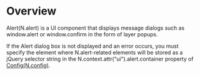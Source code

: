 Overview
===

Alert(N.alert) is a UI component that displays message dialogs such as window.alert or window.confirm in the form of layer popups.
<p class="alert">If the Alert dialog box is not displayed and an error occurs, you must specify the element where N.alert-related elements will be stored as a jQuery selector string in the N.context.attr("ui").alert.container property of <a href="#cmVmcjAxMDIlMjRDb25maWckaHRtbCUyRm5hdHVyYWxqcyUyRnJlZnIlMkZyZWZyMDEwMi5odG1s">Config(N.config)</a>.</p>
